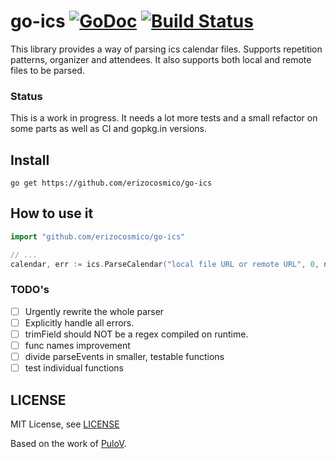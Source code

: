 # go-ics [![GoDoc](https://godoc.org/github.com/erizocosmico/go-ics?status.svg)](http://godoc.org/github.com/erizocosmico/go-ics) [![Build Status](https://travis-ci.org/erizocosmico/go-ics.svg?branch=master)](https://travis-ci.org/erizocosmico/go-ics)
This library provides a way of parsing ics calendar files. Supports repetition patterns, organizer and attendees. It also supports both local and remote files to be parsed.

### Status

This is a work in progress. It needs a lot more tests and a small refactor on some parts as well as CI and gopkg.in versions.

## Install

`go get https://github.com/erizocosmico/go-ics`

## How to use it

```go
import "github.com/erizocosmico/go-ics"

// ...
calendar, err := ics.ParseCalendar("local file URL or remote URL", 0, nil)
```

### TODO's

* [ ] Urgently rewrite the whole parser
* [ ] Explicitly handle all errors.
* [ ] trimField should NOT be a regex compiled on runtime.
* [ ] func names improvement
* [ ] divide parseEvents in smaller, testable functions
* [ ] test individual functions

## LICENSE

MIT License, see [LICENSE](/LICENSE)

Based on the work of [PuloV](https://github.com/PuloV/ics-golang).
